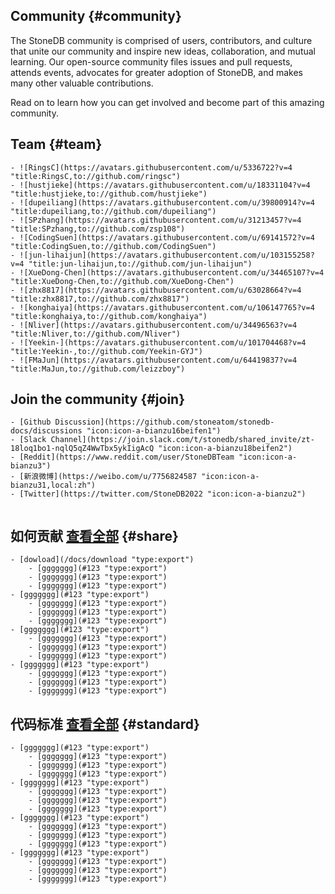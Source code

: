 ## Community {#community}
The StoneDB community is comprised of users, contributors, and culture that unite our community and inspire new ideas, collaboration, and mutual learning. Our open-source community files issues and pull requests, attends events, advocates for greater adoption of  StoneDB, and makes many other valuable contributions. 

Read on to learn how you can get involved and become part of this amazing community.

## Team {#team} 
```custom-teamList
- ![RingsC](https://avatars.githubusercontent.com/u/5336722?v=4 "title:RingsC,to://github.com/ringsc")
- ![hustjieke](https://avatars.githubusercontent.com/u/18331104?v=4 "title:hustjieke,to://github.com/hustjieke")
- ![dupeiliang](https://avatars.githubusercontent.com/u/39800914?v=4 "title:dupeiliang,to://github.com/dupeiliang")
- ![SPzhang](https://avatars.githubusercontent.com/u/31213457?v=4 "title:SPzhang,to://github.com/zsp108")
- ![CodingSuen](https://avatars.githubusercontent.com/u/69141572?v=4 "title:CodingSuen,to://github.com/CodingSuen")
- ![jun-lihaijun](https://avatars.githubusercontent.com/u/103155258?v=4 "title:jun-lihaijun,to://github.com/jun-lihaijun")
- ![XueDong-Chen](https://avatars.githubusercontent.com/u/34465107?v=4 "title:XueDong-Chen,to://github.com/XueDong-Chen")
- ![zhx8817](https://avatars.githubusercontent.com/u/63028664?v=4 "title:zhx8817,to://github.com/zhx8817")
- ![konghaiya](https://avatars.githubusercontent.com/u/106147765?v=4 "title:konghaiya,to://github.com/konghaiya")
- ![Nliver](https://avatars.githubusercontent.com/u/34496563?v=4 "title:Nliver,to://github.com/Nliver")
- ![Yeekin-](https://avatars.githubusercontent.com/u/101704468?v=4 "title:Yeekin-,to://github.com/Yeekin-GYJ")
- ![FMaJun](https://avatars.githubusercontent.com/u/64419837?v=4 "title:MaJun,to://github.com/leizzboy")
```

## Join the community {#join} 
```custom-joinList
- [Github Discussion](https://github.com/stoneatom/stonedb-docs/discussions "icon:icon-a-bianzu16beifen1")
- [Slack Channel](https://join.slack.com/t/stonedb/shared_invite/zt-18loq1bo1-nqlQ5qZ4WwTbx5ykIigAcQ "icon:icon-a-bianzu18beifen2")
- [Reddit](https://www.reddit.com/user/StoneDBTeam "icon:icon-a-bianzu3")
- [新浪微博](https://weibo.com/u/7756824587 "icon:icon-a-bianzu31,local:zh")
- [Twitter](https://twitter.com/StoneDB2022 "icon:icon-a-bianzu2")
```

<!-- ## Events {#event}
```custom-eventList
-   ![jack](https://encrypted-tbn0.gstatic.com/images?q=tbn:ANd9GcQn5YgX25LGOMVCsNUJazU-Lq5N7bX8gEoyKw&usqp=CAU)
    May 15th Event
    Event exampleEvent exampleEvent exampleEvent example
    [more](#123)
-   ![jack](https://encrypted-tbn0.gstatic.com/images?q=tbn:ANd9GcQn5YgX25LGOMVCsNUJazU-Lq5N7bX8gEoyKw&usqp=CAU)
    May 15th Event
    Event exampleEvent exampleEvent exampleEvent example
``` -->

```custom-subscribe
```

## 如何贡献  [查看全部](#123 "type:btnMore") {#share}
```custom-docLinksList
- [dowload](/docs/download "type:export")
    - [ggggggg](#123 "type:export")
    - [ggggggg](#123 "type:export")
    - [ggggggg](#123 "type:export")
- [ggggggg](#123 "type:export")
    - [ggggggg](#123 "type:export")
    - [ggggggg](#123 "type:export")
    - [ggggggg](#123 "type:export")
- [ggggggg](#123 "type:export")
    - [ggggggg](#123 "type:export")
    - [ggggggg](#123 "type:export")
    - [ggggggg](#123 "type:export")
- [ggggggg](#123 "type:export")
    - [ggggggg](#123 "type:export")
    - [ggggggg](#123 "type:export")
    - [ggggggg](#123 "type:export")
```


## 代码标准  [查看全部](#123 "type:btnMore") {#standard}
```custom-docLinksList
- [ggggggg](#123 "type:export")
    - [ggggggg](#123 "type:export")
    - [ggggggg](#123 "type:export")
    - [ggggggg](#123 "type:export")
- [ggggggg](#123 "type:export")
    - [ggggggg](#123 "type:export")
    - [ggggggg](#123 "type:export")
    - [ggggggg](#123 "type:export")
- [ggggggg](#123 "type:export")
    - [ggggggg](#123 "type:export")
    - [ggggggg](#123 "type:export")
    - [ggggggg](#123 "type:export")
- [ggggggg](#123 "type:export")
    - [ggggggg](#123 "type:export")
    - [ggggggg](#123 "type:export")
    - [ggggggg](#123 "type:export")
```
